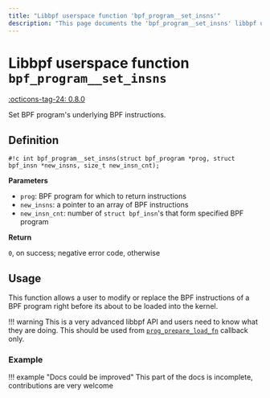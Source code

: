 ```yaml
---
title: "Libbpf userspace function 'bpf_program__set_insns'"
description: "This page documents the 'bpf_program__set_insns' libbpf userspace function, including its definition, usage, and examples."
---
```

# Libbpf userspace function `bpf_program__set_insns`

<!-- [LIBBPF_TAG] -->
[:octicons-tag-24: 0.8.0](https://github.com/libbpf/libbpf/releases/tag/v0.8.0)
<!-- [/LIBBPF_TAG] -->

Set BPF program's underlying BPF instructions.

## Definition

`#!c int bpf_program__set_insns(struct bpf_program *prog, struct bpf_insn *new_insns, size_t new_insn_cnt);`

**Parameters**

- `prog`: BPF program for which to return instructions
- `new_insns`: a pointer to an array of BPF instructions
- `new_insn_cnt`: number of `struct bpf_insn`'s that form
specified BPF program

**Return**

`0`, on success; negative error code, otherwise

## Usage

This function allows a user to modify or replace the BPF instructions of a BPF program right before its about to be loaded into the kernel.

!!! warning
    This is a very advanced libbpf API and users need to know what they are doing. This should be used from [`prog_prepare_load_fn`](struct-libbpf_prog_handler_opts.md#prog_prepare_load_fn) callback only.

### Example

!!! example "Docs could be improved"
    This part of the docs is incomplete, contributions are very welcome
